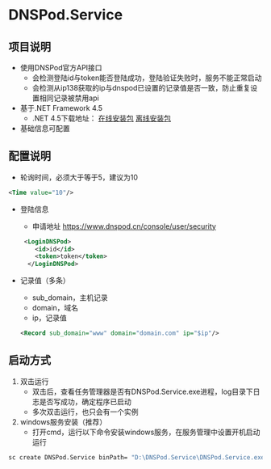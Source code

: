 # DNSPod.Service

## 项目说明
- 使用DNSPod官方API接口
  - 会检测登陆id与token能否登陆成功，登陆验证失败时，服务不能正常启动
  - 会检测从ip138获取的ip与dnspod已设置的记录值是否一致，防止重复设置相同记录被禁用api
- 基于.NET Framework 4.5
  - .NET 4.5下载地址： [在线安装包](http://go.microsoft.com/fwlink/?LinkId=225704) [离线安装包](http://go.microsoft.com/fwlink/?LinkId=225702)
- 基础信息可配置

## 配置说明
- 轮询时间，必须大于等于5，建议为10

~~~xml
<Time value="10"/>
~~~

- 登陆信息

  - 申请地址 <a href=https://www.dnspod.cn/console/user/security>https://www.dnspod.cn/console/user/security</a>

  ~~~ xml
   <LoginDNSPod>
      <id>id</id>
      <token>token</token>
    </LoginDNSPod>
  ~~~

- 记录值（多条）

  - sub_domain，主机记录
  - domain，域名
  - ip，记录值

  ~~~xml
  <Record sub_domain="www" domain="domain.com" ip="$ip"/>
  ~~~

  

## 启动方式

1. 双击运行
   - 双击后，查看任务管理器是否有DNSPod.Service.exe进程，log目录下日志是否写成功，确定程序已启动
   - 多次双击运行，也只会有一个实例
2. windows服务安装（推荐）
   - 打开cmd，运行以下命令安装windows服务，在服务管理中设置开机启动运行

~~~ cmd
sc create DNSPod.Service binPath= "D:\DNSPod.Service\DNSPod.Service.exe"
~~~

